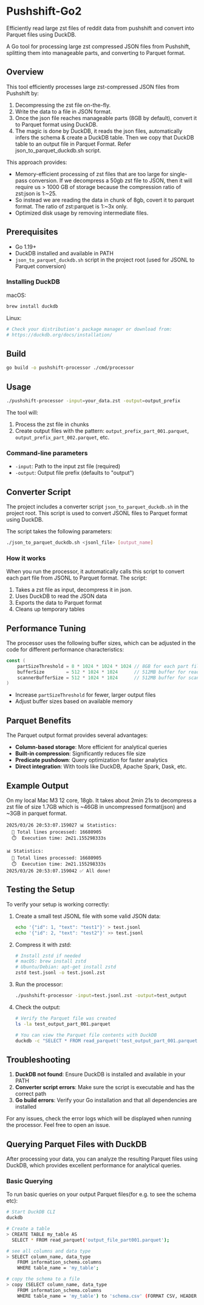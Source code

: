 # Pushshift-Go2

Efficiently read large zst files of reddit data from pushshift and convert into Parquet files using DuckDB.

A Go tool for processing large zst compressed JSON files from Pushshift, splitting them into manageable parts, and converting to Parquet format.

## Overview

This tool efficiently processes large zst-compressed JSON files from Pushshift by:

1. Decompressing the zst file on-the-fly.
2. Write the data to a file in JSON format.
3. Once the json file reaches manageable parts (8GB by default), convert it to Parquet format using DuckDB.
4. The magic is done by DuckDB, it reads the json files,
automatically infers the schema & create a DuckDB table. Then we copy that DuckDB table to an output file in Parquet Format. Refer json_to_parquet_duckdb.sh script.

This approach provides:
- Memory-efficient processing of zst files that are too large for single-pass conversion. If we decompress a 50gb zst file to JSON, then it will require us > 1000 GB of storage because the compression ratio of zst:json is 1:~25.
- So instead we are reading the data in chunk of 8gb, covert it to parquet format. The ratio of zst:parquet is 1:~3x only.
- Optimized disk usage by removing intermediate files.

## Prerequisites

- Go 1.19+
- DuckDB installed and available in PATH
- `json_to_parquet_duckdb.sh` script in the project root (used for JSONL to Parquet conversion)

### Installing DuckDB

macOS:
```bash
brew install duckdb
```

Linux:
```bash
# Check your distribution's package manager or download from:
# https://duckdb.org/docs/installation/
```

## Build

```bash
go build -o pushshift-processor ./cmd/processor
```

## Usage

```bash
./pushshift-processor -input=your_data.zst -output=output_prefix
```

The tool will:
1. Process the zst file in chunks
2. Create output files with the pattern: `output_prefix_part_001.parquet`, `output_prefix_part_002.parquet`, etc.

### Command-line parameters

- `-input`: Path to the input zst file (required)
- `-output`: Output file prefix (defaults to "output")

## Converter Script

The project includes a converter script `json_to_parquet_duckdb.sh` in the project root. This script is used to convert JSONL files to Parquet format using DuckDB.

The script takes the following parameters:
```bash
./json_to_parquet_duckdb.sh <jsonl_file> [output_name]
```

### How it works

When you run the processor, it automatically calls this script to convert each part file from JSONL to Parquet format. The script:

1. Takes a zst file as input, decompress it in json.
2. Uses DuckDB to read the JSON data
3. Exports the data to Parquet format
4. Cleans up temporary tables

## Performance Tuning

The processor uses the following buffer sizes, which can be adjusted in the code for different performance characteristics:

```go
const (
    partSizeThreshold = 8 * 1024 * 1024 * 1024 // 8GB for each part file
    bufferSize        = 512 * 1024 * 1024      // 512MB buffer for reading
    scannerBufferSize = 512 * 1024 * 1024      // 512MB buffer for scanner
)
```

- Increase `partSizeThreshold` for fewer, larger output files
- Adjust buffer sizes based on available memory

## Parquet Benefits

The Parquet output format provides several advantages:
- **Column-based storage**: More efficient for analytical queries
- **Built-in compression**: Significantly reduces file size
- **Predicate pushdown**: Query optimization for faster analytics
- **Direct integration**: With tools like DuckDB, Apache Spark, Dask, etc.

## Example Output

On my local Mac M3 12 core, 18gb.
It takes about 2min 21s to decompress a zst file of
size 1.7GB which is ~46GB in uncompressed format(json) and ~3GB in parquet format. 
```
2025/03/26 20:53:07.159027 📊 Statistics:
  📝 Total lines processed: 16680905
  ⏱️  Execution time: 2m21.155298333s

📊 Statistics:
  📝 Total lines processed: 16680905
  ⏱️  Execution time: 2m21.155298333s
2025/03/26 20:53:07.159042 ✅ All done!
```

## Testing the Setup

To verify your setup is working correctly:

1. Create a small test JSONL file with some valid JSON data:
   ```bash
   echo '{"id": 1, "text": "test1"}' > test.jsonl
   echo '{"id": 2, "text": "test2"}' >> test.jsonl
   ```

2. Compress it with zstd:
   ```bash
   # Install zstd if needed
   # macOS: brew install zstd
   # Ubuntu/Debian: apt-get install zstd
   zstd test.jsonl -o test.jsonl.zst
   ```

3. Run the processor:
   ```bash
   ./pushshift-processor -input=test.jsonl.zst -output=test_output
   ```

4. Check the output:
   ```bash
   # Verify the Parquet file was created
   ls -la test_output_part_001.parquet
   
   # You can view the Parquet file contents with DuckDB
   duckdb -c "SELECT * FROM read_parquet('test_output_part_001.parquet');"
   ```

## Troubleshooting

1. **DuckDB not found**: Ensure DuckDB is installed and available in your PATH
2. **Converter script errors**: Make sure the script is executable and has the correct path
3. **Go build errors**: Verify your Go installation and that all dependencies are installed

For any issues, check the error logs which will be displayed when running the processor.
Feel free to open an issue.

## Querying Parquet Files with DuckDB

After processing your data, you can analyze the resulting Parquet files using DuckDB, which provides excellent performance for analytical queries.

### Basic Querying

To run basic queries on your output Parquet files(for e.g. to see the schema etc):

```bash
# Start DuckDB CLI
duckdb

# Create a table
> CREATE TABLE my_table AS
  SELECT * FROM read_parquet('output_file_part001.parquet');

# see all columns and data type
> SELECT column_name, data_type
    FROM information_schema.columns
    WHERE table_name = 'my_table';

# copy the schema to a file
> copy (SELECT column_name, data_type
    FROM information_schema.columns
    WHERE table_name = 'my_table') to 'schema.csv' (FORMAT CSV, HEADER TRUE);
```

